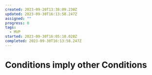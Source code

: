 ```yaml
---
created: 2023-09-20T13:38:09.230Z
updated: 2023-09-30T16:13:58.247Z
assigned: ""
progress: 0
tags:
  - MVP
started: 2023-09-30T16:05:10.028Z
completed: 2023-09-30T16:13:58.247Z
---
```


# Conditions imply other Conditions
